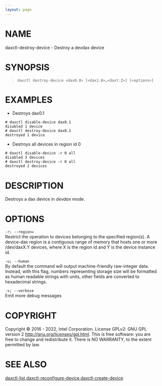 ```yaml
---
layout: page
---
```


# NAME

daxctl-destroy-device - Destroy a devdax device

# SYNOPSIS

>     daxctl destroy-device <dax0.0> [<dax1.0>…​<daxY.Z>] [<options>]

# EXAMPLES

-   Destroys dax0.1

<!-- -->

    # daxctl disable-device dax0.1
    disabled 1 device
    # daxctl destroy-device dax0.1
    destroyed 1 device

-   Destroys all devices in region id 0

<!-- -->

    # daxctl disable-device -r 0 all
    disabled 3 devices
    # daxctl destroy-device -r 0 all
    destroyed 2 devices

# DESCRIPTION

Destroys a dax device in *devdax* mode.

# OPTIONS

`-r; --region=`  
Restrict the operation to devices belonging to the specified region(s).
A device-dax region is a contiguous range of memory that hosts one or
more /dev/daxX.Y devices, where X is the region id and Y is the device
instance id.

<!-- -->

`-u; --human`  
By default the command will output machine-friendly raw-integer data.
Instead, with this flag, numbers representing storage size will be
formatted as human readable strings with units, other fields are
converted to hexadecimal strings.

<!-- -->

`-v; --verbose`  
Emit more debug messages

# COPYRIGHT

Copyright © 2016 - 2022, Intel Corporation. License GPLv2: GNU GPL
version 2 <http://gnu.org/licenses/gpl.html>. This is free software: you
are free to change and redistribute it. There is NO WARRANTY, to the
extent permitted by law.

# SEE ALSO

[daxctl-list](daxctl-list),[daxctl-reconfigure-device](daxctl-reconfigure-device),[daxctl-create-device](daxctl-create-device)
